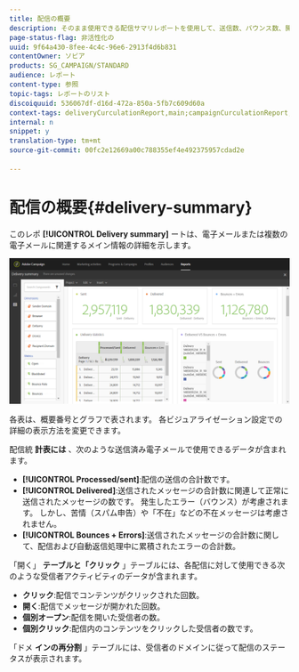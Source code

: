 ```yaml
---
title: 配信の概要
description: そのまま使用できる配信サマリレポートを使用して、送信数、バウンス数、開封数など、配信の統計を確認します。
page-status-flag: 非活性化の
uuid: 9f64a430-8fee-4c4c-96e6-2913f4d6b831
contentOwner: ソビア
products: SG_CAMPAIGN/STANDARD
audience: レポート
content-type: 参照
topic-tags: レポートのリスト
discoiquuid: 536067df-d16d-472a-850a-5fb7c609d60a
context-tags: deliveryCurculationReport,main;campaignCurculationReport,main;programCurculationReport,main
internal: n
snippet: y
translation-type: tm+mt
source-git-commit: 00fc2e12669a00c788355ef4e492375957cdad2e

---
```



# 配信の概要{#delivery-summary}

このレポ **[!UICONTROL Delivery summary]** ートは、電子メールまたは複数の電子メールに関連するメイン情報の詳細を示します。

![](assets/campaign_reports_1.png)

各表は、概要番号とグラフで表されます。 各ビジュアライゼーション設定での詳細の表示方法を変更できます。

配信統 **計表には** 、次のような送信済み電子メールで使用できるデータが含まれます。

* **[!UICONTROL Processed/sent]**:配信の送信の合計数です。
* **[!UICONTROL Delivered]**:送信されたメッセージの合計数に関連して正常に送信されたメッセージの数です。 発生したエラー（バウンス）が考慮されます。 しかし、苦情（スパム申告）や「不在」などの不在メッセージは考慮されません。
* **[!UICONTROL Bounces + Errors]**:送信されたメッセージの合計数に関して、配信および自動返信処理中に累積されたエラーの合計数。

「開く」 **テーブルと「クリック** 」テーブルには、各配信に対して使用できる次のような受信者アクティビティのデータが含まれます。

* **クリック**:配信でコンテンツがクリックされた回数。
* **開く**:配信でメッセージが開かれた回数。
* **個別オープン**:配信を開いた受信者の数。
* **個別クリック**:配信内のコンテンツをクリックした受信者の数です。

「ドメ **インの再分割** 」テーブルには、受信者のドメインに従って配信のステータスが表示されます。
